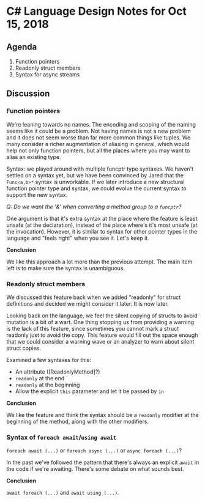 
# C# Language Design Notes for Oct 15, 2018

## Agenda

1. Function pointers
2. Readonly struct members
3. Syntax for async streams

## Discussion

### Function pointers

We're leaning towards no names. The encoding and scoping of the naming seems
like it could be a problem. Not having names is not a new problem and it does
not seem worse than far more common things like tuples. We many consider a
richer augmentation of aliasing in general, which would help not only
function pointers, but all the places where you may want to alias an existing
type.

Syntax: we played around with multiple funcptr type syntaxes. We haven't
settled on a syntax yet, but we have been convinced by Jared that the
`Func<a,b>*` syntax is unworkable. If we later introduce a new structural
function pointer type and syntax, we could evolve the current syntax to
support the new syntax.

*Q: Do we want the '&' when converting a method group to a `funcptr`?*

One argument is that it's extra syntax at the place where the feature is
least unsafe (at the declaration), instead of the place where's it's most
unsafe (at the invocation). However, it is similar to syntax for other
pointer types in the language and "feels right" when you see it. Let's keep
it.

**Conclusion**

We like this approach a lot more than the previous attempt. The main item
left is to make sure the syntax is unambiguous.

### Readonly struct members

We discussed this feature back when we added "readonly" for struct
definitions and decided we might consider it later. It is now later.

Looking back on the language, we feel the silent copying of structs to avoid
mutation is a bit of a wart. One thing stopping us from providing a warning
is the lack of this feature, since sometimes you cannot mark a struct
readonly just to avoid the copy. This feature would fill out the space enough
that we could consider a warning wave or an analyzer to warn about silent
struct copies.

Examined a few syntaxes for this:

- An attribute ([ReadonlyMethod]?)
- `readonly` at the end
- `readonly` at the beginning
- Allow the explicit `this` parameter and let it be passed by `in`

**Conclusion**

We like the feature and think the syntax should be a `readonly` modifier at
the beginning of the method, along with the other modifiers.

### Syntax of `foreach await`/`using await`

`foreach await (...)` or `foreach async (...)` or `async foreach (...)`?

In the past we've followed the pattern that there's always an explicit
`await` in the code if we're awaiting. There's some debate on what sounds
best.

**Conclusion**

`await foreach (...)` and `await using (...)`.